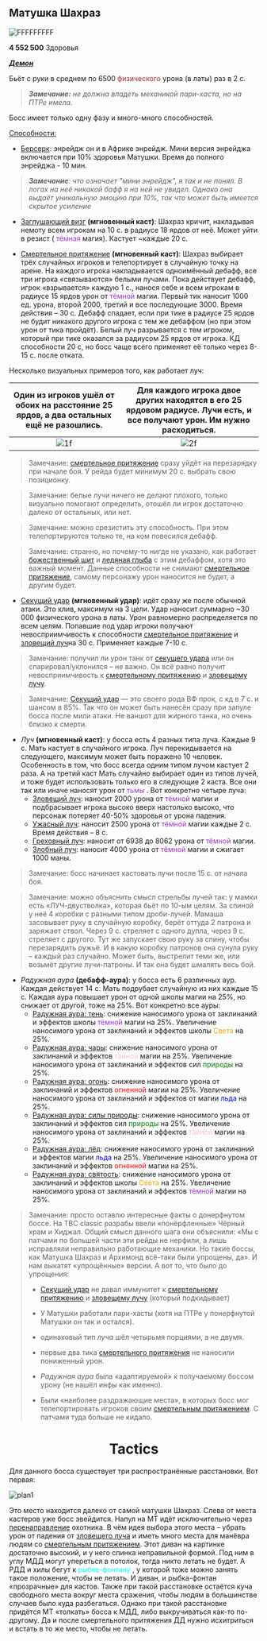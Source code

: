 ## Матушка Шахраз ##

![FFFFFFFFF](/img/Mama1.png)

**4 552 500** Здоровья

<em><u><b>Демон</b></u></em>

Бьёт с руки в среднем по 6500 <span style = "color:brown"> физического </span> урона (в латы) раз в 2 с. 

> ***Замечание:** не должна владеть механикой пари-хаста, но на ПТРе имела.*

Босс имеет только одну фазу и много-много способностей.

<u>Способности:</u>

- [Берсерк](https://ru.tbc.wowhead.com/spell=47008): энрейдж он и в Африке энрейдж. Мини версия энрейджа включается при 10% здоровья Матушки. Время до полного энрейджа - 10 мин. 

> ***Замечание**: что означает "мини энрейдж", я так и не понял. В логах на неё никакой бафф я на ней не увидел. Однако она выдаёт уникальную эмоцию при 10%, так что может быть имеется скрытое усиление*

- [Заглушающий визг](https://ru.tbc.wowhead.com/spell=40823) **(мгновенный каст)**: Шахраз кричит, накладывая немоту всем игрокам на 10 с. в радиусе 18 ярдов от неё. Может уйти в резист (<span style="color:DarkOrchid"> тёмная </span> магия). Кастует ~каждые 20 с.

- [Смертельное притяжение](https://ru.tbc.wowhead.com/spell=41001) **(мгновенный каст)**: Шахраз выбирает трёх случайных игроков и телепортирует в случайную точку на арене. На каждого игрока накладывается одноимённый дебафф, все три игрока «связываются» белыми лучами. Пока действует дебафф, игрок «взрывается» каждую 1 с., нанося себе и всем игрокам в радиусе 15 ярдов урон от <span style="color:DarkOrchid"> тёмной </span> магии. Первый тик наносит 1000 ед. урона, второй 2000, третий и все последующие 3000. Время действия – 30 с. Дебафф спадает, если при тике в радиусе 25 ярдов не будит никакого другого игрока с тем же дебаффом (но при этом урон от тика пройдёт). Белый луч разрывается с тем игроком, который при тике оказался за радиусом 25 ярдов от игрока. КД способности 20 с, но босс чаще всего применяет её только через 8-15 с. после отката. 

Несколько визуальных примеров того, как работает луч:

|Один из игроков ушёл от обоих на расстояние 25 ярдов, а два остальных ещё не разошлись.|Для каждого игрока двое других находятся в его 25 ярдовом радиусе. Лучи есть, и все получают урон. Им нужно расходиться.|
|:---:|:---:|
|![1f](/img/Mama2.png)|![2f](/img/Mama3.png)|

> Замечание: [смертельное притяжение](https://ru.tbc.wowhead.com/spell=41001) сразу уйдёт на перезарядку при начале боя. У рейда будет минимум 20 с. выбрать свою позиционку.

> Замечание: белые лучи ничего не делают плохого, только визуально помогают определить, отошёл ли игрок достаточно далеко от остальных, или нет.

> Замечание: можно срезистить эту способность. При этом телепортируются только те, на ком повесился дебафф. 

> Замечание: странно, но почему-то нигде не указано, как работает [божественный щит](https://ru.tbc.wowhead.com/spell=1020) и [ледяная глыба](https://ru.tbc.wowhead.com/spell=45438) с этим дебаффом, хотя это важный момент. Данные способности не снимают [смертельное притяжение](https://ru.tbc.wowhead.com/spell=41001), самому персонажу урон наносится не будет, а другим будет. 

- [Секущий удар](https://ru.tbc.wowhead.com/spell=40810) **(мгновенный удар)**: идёт сразу же после обычной атаки. Это клив, максимум на 3 цели. Удар наносит суммарно ~30 000 физического урона в латы. Урон равномерно распределяется по всем целям. Попавшие под удар игроки получают невосприимчивость к способности [смертельное притяжение](https://ru.tbc.wowhead.com/spell=41001) и [зловещий луч](https://ru.tbc.wowhead.com/spell=40859)на 30 с. Применяет каждые 7-10 с.

> Замечание: получил ли урон танк от [секущего удара](https://ru.tbc.wowhead.com/spell=40810) или он спарировал/уклонился – не важно. Он всё равно получит невосприимчивость к [смертельному притяжению](https://ru.tbc.wowhead.com/spell=41001) и [зловещему лучу](https://ru.tbc.wowhead.com/spell=40859). 

> Замечание: [Секущий удар](https://ru.tbc.wowhead.com/spell=40810) — это своего рода ВФ прок, с кд в 7 с. и шансом в 85%. Так что он может быть нанесён сразу при запуле босса после мили атаки. Не ваншот для жирного танка, но очень близко к смерти. 

- *Луч* **(мгновенный каст)**: у босса есть 4 разных типа луча. Каждые 9 с. Мать кастует в случайного игрока. Луч перекидывается на следующего, максимум может быть поражено 10 человек. Особенность в том, что босс всегда одним типом лучом кастует 2 раза. А на третий каст Мать случайно выбирает один из типов лучей, и тоже будет использовать только его в следующие 2 каста. Все они так или иначе наносят урон от <span style="color:DarkOrchid"> тьмы </span>. Вот конкретно четыре луча:
	- [Зловещий луч](https://ru.tbc.wowhead.com/spell=40859): наносит 2000 урона от <span style="color:DarkOrchid"> тёмной </span> магии и подбрасывает игрока высоко вверх настолько высоко, что персонаж потеряет 40-50% здоровья от урона падения.	
	- [Ужасный луч](https://ru.tbc.wowhead.com/spell=40860): наносит 2500 урона от <span style="color:DarkOrchid"> тёмной </span> магии каждые 2 с. Время действия – 8 с.
	- [Греховный луч](https://ru.tbc.wowhead.com/spell=40827): наносит от 6938 до 8062 урона от <span style="color:DarkOrchid"> тёмной </span> магии.
	- [Злобный луч](https://ru.tbc.wowhead.com/spell=40861): наносит 4000 урона от <span style="color:DarkOrchid"> тёмной </span> магии и сжигает 1000 маны.

> Замечание: босс начинает кастовать лучи после 15 с. от начала боя. 

> Замечание: можно объяснить смысл стрельбы лучей так: у мамки есть «ЛУЧ-двустволка», которая бьёт по 10-ым целям. За спиной у неё 4 коробки с разными типом дроби-лучей. Мамаша засовывает руку в случайную коробку, берёт оттуда 2 патрона и заряжает ствол. Через 9 с. стреляет с одного дупла, через 9 с. стреляет с другого. Тут же запускает свою руку за спину, чтобы перезарядить ружьё. И в какую коробку патронов она сунула руку – каждый раз случайно. Может быть, выстрелит теми же, или возьмёт другие лучи-патроны. И так она будет шмалять весь бой.

- *Радужная аура* **(дебафф-аура)**: у босса есть 6 различных аур. Каждая действует 14 с. Мать подрубает случайную из них каждые 15 с. Каждая аура повышает урон от одной школы магии на 25%, но снижает от другой, тоже на 25%. Вот конкретно все ауры:
	- [Радужная аура: тень](https://ru.tbc.wowhead.com/spell=40880): снижение наносимого урона от заклинаний и эффектов школы <span style="color:DarkOrchid"> тёмной </span> магии на 25%. Увеличение наносимого урона от заклинаний и эффектов школы <span style="color:orange"> Света </span> на 25%.	
	- [Радужная аура: чары](https://ru.tbc.wowhead.com/spell=40891): снижение наносимого урона от заклинаний и эффектов <span style="color:pink"> тайной </span> магии на 25%. Увеличение наносимого урона от заклинаний и эффектов сил <span style="color:green"> природы </span> на 25%.
	- [Радужная аура: огонь](https://ru.tbc.wowhead.com/spell=40882): снижение наносимого урона от заклинаний и эффектов <span style="color:red"> огненной </span> магии на 25%. Увеличение наносимого урона от заклинаний и эффектов от магии <span style="color:blue"> льда </span> на 25%.
	- [Радужная аура: силы природы](https://ru.tbc.wowhead.com/spell=40883): снижение наносимого урона от заклинаний и эффектов сил <span style="color:green"> природы </span>на 25%. Увеличение наносимого урона от заклинаний и эффектов <span style="color:pink"> тайной </span> магии на 25%.
	- [Радужная аура: лёд](https://ru.tbc.wowhead.com/spell=40896): снижение наносимого урона от заклинаний и эффектов магии <span style="color:blue"> льда </span> на 25%. Увеличение наносимого урона от заклинаний и эффектов <span style="color:red"> огненной </span> магии на 25%.
	- [Радужная аура: святость](https://ru.tbc.wowhead.com/spell=40897): снижение наносимого урона от заклинаний и эффектов школы <span style="color:orange"> Света </span>  на 25%. Увеличение наносимого урона от заклинаний и эффектов <span style="color:DarkOrchid"> тёмной </span> магии на 25%.

> Замечание: просто оставлю интересные факты о донерфнутом боссе. На TBC classic разрабы ввели «понёрфленные» Чёрный храм и Хиджал. Общий смысл данного шага они объяснили: «Мы с патчами по большей части эти рейды не нерфили, а лишь исправляли неправильно работающие механики. Но такие боссы, как Матушка Шахраз и Архимонд всё-таки были упрощены, да». И нам выкатят «упрощённые» версии. А вот то, что было до упрощения:
>
> * [Секущий удар](https://ru.tbc.wowhead.com/spell=40810) не давал иммунитет к [смертельному притяжению](https://ru.tbc.wowhead.com/spell=41001) и [зловещему лучу](https://ru.tbc.wowhead.com/spell=40859) (который подкидывает)
>
> * У Матушки работали пари-хасты (хотя на ПТРе у понерфнутой Матушки он так и остался).
>
> * одинаковый тип *луча* шёл четырьмя порциями, а не двумя.
>
> * первые два тика [смертельного притяжения](https://ru.tbc.wowhead.com/spell=41001) не наносили пониженный урон.
>
> * *Радужная аура* была «адаптируемой» к получаемому боссом урону (не нашёл инфы как именно).
>
> * Были «наиболее раздражающие места», в которых босс мог телепортировать игроков своим [смертельным притяжением](https://ru.tbc.wowhead.com/spell=41001). С патчами туда больше не кидало.

<h1 align = "center"> Tactics </h1>

Для данного босса существует три распространённые расстановки. Вот первая:

![plan1](/img/Mama4.png)

Это место находится далеко от самой матушки Шахраз. Слева от места кастеров уже босс эвейдится. Напул на МТ идёт исключительно через [перенаправление](https://ru.tbc.wowhead.com/spell=34477) охотника. В чём идея выбора этого места – убрать урон от падения от [зловещего луча](https://ru.tbc.wowhead.com/spell=40859) и иметь много места для манёвра людям со [смертельным притяжением](https://ru.tbc.wowhead.com/spell=41001). Этот <span style="color:Magneta"> диван </span> на картинке достаточно высокий, и у него спинка неправильной формой. Под ним в углу МДД могут упереться в потолок, тогда никто летать не будет. А РДД и хилы бегут к <span style="color:Cyan"> рыбке-фонтану </span>, у которой тоже можно занять такое положение, чтобы не летать. И диван, и рыбка-фонтан «прозрачные» для кастов. Также при такой расстановке остаётся куча свободного места вокруг места сражения, чтобы людям в большинстве случаев было куда разбегаться. Однако при такой расстановке придётся МТ «толкать» босса к МДД, либо выкручиваться как-то по-другому. Да и после   смертельного притяжения ДД нужно исхитриться и встать в то же место, чтобы не летать.
